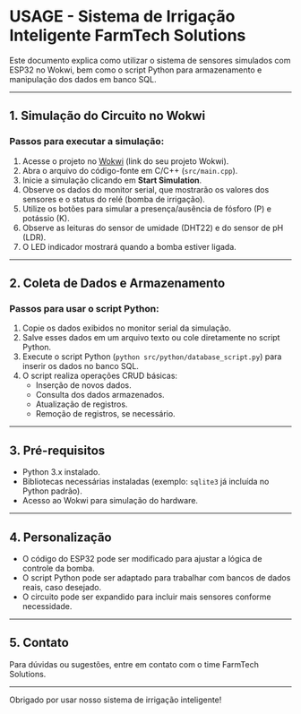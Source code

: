 # USAGE - Sistema de Irrigação Inteligente FarmTech Solutions

Este documento explica como utilizar o sistema de sensores simulados com ESP32 no Wokwi, bem como o script Python para armazenamento e manipulação dos dados em banco SQL.

---

## 1. Simulação do Circuito no Wokwi

### Passos para executar a simulação:

1. Acesse o projeto no [Wokwi](https://wokwi.com/) (link do seu projeto Wokwi).
2. Abra o arquivo do código-fonte em C/C++ (`src/main.cpp`).
3. Inicie a simulação clicando em **Start Simulation**.
4. Observe os dados do monitor serial, que mostrarão os valores dos sensores e o status do relé (bomba de irrigação).
5. Utilize os botões para simular a presença/ausência de fósforo (P) e potássio (K).
6. Observe as leituras do sensor de umidade (DHT22) e do sensor de pH (LDR).
7. O LED indicador mostrará quando a bomba estiver ligada.

---

## 2. Coleta de Dados e Armazenamento

### Passos para usar o script Python:

1. Copie os dados exibidos no monitor serial da simulação.
2. Salve esses dados em um arquivo texto ou cole diretamente no script Python.
3. Execute o script Python (`python src/python/database_script.py`) para inserir os dados no banco SQL.
4. O script realiza operações CRUD básicas:
   - Inserção de novos dados.
   - Consulta dos dados armazenados.
   - Atualização de registros.
   - Remoção de registros, se necessário.

---

## 3. Pré-requisitos

- Python 3.x instalado.
- Bibliotecas necessárias instaladas (exemplo: `sqlite3` já incluída no Python padrão).
- Acesso ao Wokwi para simulação do hardware.

---

## 4. Personalização

- O código do ESP32 pode ser modificado para ajustar a lógica de controle da bomba.
- O script Python pode ser adaptado para trabalhar com bancos de dados reais, caso desejado.
- O circuito pode ser expandido para incluir mais sensores conforme necessidade.

---

## 5. Contato

Para dúvidas ou sugestões, entre em contato com o time FarmTech Solutions.

---

Obrigado por usar nosso sistema de irrigação inteligente!

